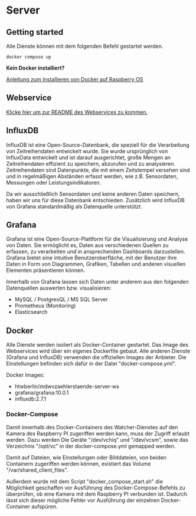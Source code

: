 # Server

## Getting started

Alle Dienste können mit dem folgenden Befehl gestartet werden.
```console
docker compose up
```

**Kein Docker installiert?**

[Anleitung zum Installieren von Docker auf Raspberry OS](https://docs.docker.com/engine/install/raspbian/)

## Webservice

[Klicke hier um zur README des Webservices zu kommen.](./webservice/README.md)

## InfluxDB

InfluxDB ist eine Open-Source-Datenbank, die speziell für die Verarbeitung von Zeitreihendaten entwickelt wurde. Sie wurde ursprünglich von InfluxData entwickelt und ist darauf ausgerichtet, große Mengen an Zeitreihendaten effizient zu speichern, abzurufen und zu analysieren. Zeitreihendaten sind Datenpunkte, die mit einem Zeitstempel versehen sind und in regelmäßigen Abständen erfasst werden, wie z.B. Sensordaten, Messungen oder Leistungsindikatoren.

Da wir ausschließlich Sensordaten und keine anderen Daten speichern, haben wir uns für diese Datenbank entschieden. Zusätzlich wird InfluxDB von Grafana standardmäßig als Datenquelle unterstützt.

## Grafana

Grafana ist eine Open-Source-Plattform für die Visualisierung und Analyse von Daten. Sie ermöglicht es, Daten aus verschiedenen Quellen zu erfassen, zu verarbeiten und in ansprechenden Dashboards darzustellen. Grafana bietet eine intuitive Benutzeroberfläche, mit der Benutzer ihre Daten in Form von Diagrammen, Grafiken, Tabellen und anderen visuellen Elementen präsentieren können.

Innerhalb von Grafana lassen sich Daten unter anderem aus den folgenden Datenquellen auswerten bzw. visualisieren:
- MySQL / PostgresQL / MS SQL Server
- Prometheus (Monitoring)
- Elasticsearch

## Docker
Alle Dienste werden isoliert als Docker-Container gestartet. Das Image des Webservices wird über ein eigenes Dockerfile gebaut. Alle anderen Dienste (Grafana und InfluxDB) verwenden die offiziellen Images der Anbieter. Die Einstellungen befinden sich dafür in der Datei "docker-compose.yml".

Docker Images:
- htwberlin/mdwvzaehlerstaende-server-ws
- grafana/grafana:10.0.1
- influxdb:2.7.1

### Docker-Compose
Damit innerhalb des Docker-Containers des Watcher-Dienstes auf den Kamera des Raspberry PI zugeriffen werden kann, muss der Zugriff erlaubt werden. Dazu werden Die Geräte "/dev/vchiq" und "/dev/vcsm", sowie das Verzeichnis "/opt/vc" in der docker-compose.yml gemapped werden. 

Damit auf Dateien, wie Einstellungen oder Bilddateien, von beiden Containern zugeriffen werden können, existiert das Volume "/var/shared_client_files".

Außerdem wurde mit dem Script "docker_compose_start.sh" die Möglichkeit geschaffen vor Ausführung des Docker-Compose-Befehls zu überprüfen, ob eine Kamera mit dem Raspberry PI verbunden ist. Dadurch lässt sich dieser mögliche Fehler vor Ausführung der einzelnen Docker-Container aufspüren.